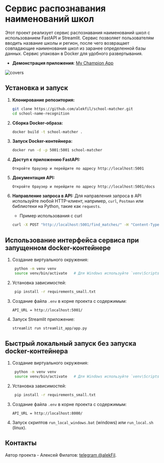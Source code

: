 # Сервис распознавания наименований школ

Этот проект реализует сервис распознавания наименований школ с использованием FastAPI и Streamlit. Сервис позволяет пользователям вводить название школы и регион, после чего возвращает совпадающие наименования школ из заранее определенной базы данных. Сервис упакован в Docker для удобного развертывания.

* **Демонстрация приложения**: [My Champion App](https://my-champion-app.streamlit.app/)
 <img src="images\my-champion-app.streamlit.app.gif" alt="covers">


## Установка и запуск

1. **Клонирование репозитория:**
   ```sh
   git clone https://github.com/alekfil/school-matcher.git
   cd school-name-recognition
   ```

2. **Сборка Docker-образа:**

   ```sh
   docker build -t school-matcher .
   ```

3. **Запуск Docker-контейнера:**

   ```sh
   docker run -d -p 5001:5001 school-matcher
   ```
   
4. **Доступ к приложению FastAPI:**

   ```text
   Откройте браузер и перейдите по адресу http://localhost:5001
   ```

5. **Документация API:**

   ```text
   Откройте браузер и перейдите по адресу http://localhost:5001/docs
   ```

6. **Направление запроса в API:**
Для направления запроса в API используйте любой HTTP-клиент, например, `curl`, `Postman` или библиотеки на Python, такие как `requests`.

   * Пример использования с curl

   ```sh
   curl -X POST "http://localhost:5001/find_matches/" -H "Content-Type: application/json" -d '{"school_name": "Примерная школа"}'
   ```

## Использование интерфейса сервиса при запущенном docker-контейнере
1. Создание виртуального окружения:
   ```sh
    python -m venv venv
    source venv/bin/activate   # Для Windows используйте `venv\Scripts\activate`
    ```

2. Установка зависимостей:
   ```sh
    pip install -r requirements_small.txt
    ```

3. Создание файла `.env` в корне проекта с содержимым:
   ```text
   API_URL = http://localhost:5001/
   ```

4. Запуск Streamlit приложение:
   ```sh
   streamlit run streamlit_app/app.py
   ```

## Быстрый локальный запуск без запуска docker-контейнера
1. Создание виртуального окружения:
   ```sh
    python -m venv venv
    source venv/bin/activate   # Для Windows используйте `venv\Scripts\activate`
    ```

2. Установка зависимостей:
   ```sh
    pip install -r requirements_small.txt
    ```

3. Создание файла `.env` в корне проекта с содержимым:
   ```text
   API_URL = http://localhost:8000/
   ```

4. Запуск скриптов `run_local_windows.bat` (windows) или `run_local.sh` (linux).

## Контакты
Автор проекта - Алексей Филатов: [telegram @alekFil](https://t.me/alekfil).